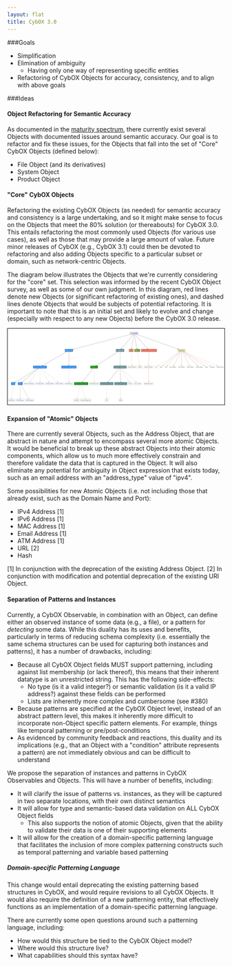 ```yaml
---
layout: flat
title: CybOX 3.0
---
```



###Goals

* Simplification
* Elimination of ambiguity
    * Having only one way of representing specific entities
* Refactoring of CybOX Objects for accuracy, consistency, and to align with above goals

###Ideas

#### Object Refactoring for Semantic Accuracy
As documented in the [maturity spectrum](http://cyboxproject.github.io/maturity-spectrum/), there currently exist several Objects with documented issues around semantic accuracy. Our goal is to refactor and fix these issues, for the Objects that fall into the set of "Core" CybOX Objects (defined below):

* File Object (and its derivatives)
* System Object
* Product Object

#### "Core" CybOX Objects
Refactoring the existing CybOX Objects (as needed) for semantic accuracy and consistency is a large undertaking, and so it might make sense to focus on the Objects that meet the 80% solution (or thereabouts) for CybOX 3.0. This entails refactoring the most commonly used Objects (for various use cases), as well as those that may provide a large amount of value. Future minor releases of CybOX (e.g., CybOX 3.1) could then be devoted to refactoring and also adding Objects specific to a particular subset or domain, such as network-centric Objects.

The diagram below illustrates the Objects that we're currently considering for the "core" set. This selection was informed by the recent CybOX Object survey, as well as some of our own judgment. In this diagram, red lines denote new Objects (or significant refactoring of existing ones), and dashed lines denote Objects that would be subjects of potential refactoring. It is important to note that this is an initial set and likely to evolve and change (especially with respect to any new Objects) before the CybOX 3.0 release.

<a href="cybox_object_categories_3.0_core.png" target="_blank">
<img src="cybox_object_categories_3.0_core.png" style="border:1px solid black;max-width:100%;" alt="Core CybOX Objects">
</a>

#### Expansion of "Atomic" Objects
There are currently several Objects, such as the Address Object, that are abstract in nature and attempt to encompass several more atomic Objects. It would be beneficial to break up these abstract Objects into their atomic components, which allow us to much more effectively constrain and therefore validate the data that is captured in the Object. It will also eliminate any potential for ambiguity in Object expression that exists today, such as an email address with an "address_type" value of "ipv4". 

Some possibilities for new Atomic Objects (i.e. not including those that already exist, such as the Domain Name and Port):

* IPv4 Address [1]
* IPv6 Address [1]
* MAC Address [1]
* Email Address [1]
* ATM Address [1]
* URL [2]
* Hash

[1] In conjunction with the deprecation of the existing Address Object.
[2] In conjunction with modification and potential deprecation of the existing URI Object.


#### Separation of Patterns and Instances
Currently, a CybOX Observable, in combination with an Object, can define either an observed instance of some data (e.g., a file), or a pattern for *detecting* some data. While this duality has its uses and benefits, particularly in terms of reducing schema complexity (i.e. essentially the same schema structures can be used for capturing both instances and patterns), it has a number of drawbacks, including:

* Because all CybOX Object fields MUST support patterning, including against list membership (or lack thereof), this means that their inherent datatype is an unrestricted string. This has the following side-effects:
    * No type (is it a valid integer?) or semantic validation (is it a valid IP address?) against these fields can be performed
    * Lists are inherently more complex and cumbersome (see #380)
* Because patterns are specified at the CybOX Object level, instead of an abstract pattern level, this makes it inherently more difficult to incorporate non-Object specific pattern elements. For example, things like temporal patterning or pre/post-conditions
* As evidenced by community feedback and reactions, this duality and its implications (e.g., that an Object with a "condition" attribute represents a pattern) are not immediately obvious and can be difficult to understand

We propose the separation of instances and patterns in CybOX Observables and Objects. This will have a number of benefits, including:

* It will clarify the issue of patterns vs. instances, as they will be captured in two separate locations, with their own distinct semantics
* It will allow for type and semantic-based data validation on ALL CybOX Object fields
    * This also supports the notion of atomic Objects, given that the ability to validate their data is one of their supporting elements
* It will allow for the creation of a domain-specific patterning language that facilitates the inclusion of more complex patterning constructs such as temporal patterning and variable based patterning

##### Domain-specific Patterning Language

This change would entail deprecating the existing patterning based structures in CybOX, and would require revisions to all CybOX Objects. It would also require the definition of a new patterning entity, that effectively functions as an implementation of a domain-specific patterning language.

There are currently some open questions around such a patterning language, including:

* How would this structure be tied to the CybOX Object model?
* Where would this structure live?
* What capabilities should this syntax have?





